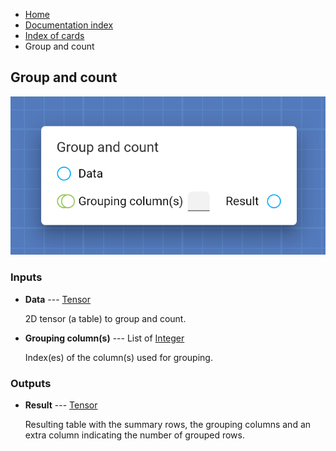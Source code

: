 <ul class="breadcrumb">
    <li><a href="">Home</a></li>
    <li><a href="documentation">Documentation index</a></li>
    <li><a href="cards/">Index of cards</a></li>
    <li>Group and count</li>
</ul>

## Group and count



!["Group and count" card](assets/img/cards/groupAndCount.png)


### Inputs


* **Data** --- [Tensor](types/Tensor)

  2D tensor (a table) to group and count.

* **Grouping column(s)** --- List of [Integer](types/Integer)

  Index(es) of the column(s) used for grouping.





### Outputs


* **Result** --- [Tensor](types/Tensor)

  Resulting table with the summary rows, the grouping columns and an extra column indicating the number of grouped rows.




